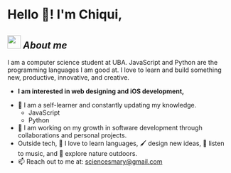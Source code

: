 # Hello 👋! I'm Chiqui,


## <img src="https://media.giphy.com/media/ObNTw8Uzwy6KQ/giphy.gif" width="30px">&nbsp;***About me***

I am a computer science student at UBA. JavaScript and Python are the programming languages I am good at. I love to learn and build something new, productive, innovative, and creative.

* **I am interested in web designing and iOS development,**
- 🌱 I am a self-learner and constantly updating my knowledge.
  - JavaScript
  - Python 
- 🧮 I am working on my growth in software development through collaborations and personal projects.
- Outside tech, 📖 I love to learn languages, 🖌️ design new ideas, 🎵 listen to music, and 🌴 explore nature outdoors.
- 📫 Reach out to me at: <a href="mailto:sciencesmary@gmail.com">sciencesmary@gmail.com</a>

